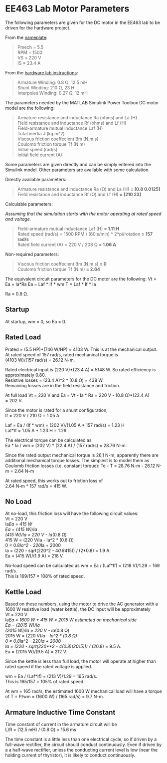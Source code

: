 # EE463 Lab Motor Parameters

The following parameters are given for the DC motor in the EE463 lab to be driven for the hardware project.

From the [nameplate](https://github.com/odtu/ee463/blob/master/Hardware-Project/motor-label.jpg):   

> Pmech = 5.5  
> RPM = 1500  
> VS = 220 V  
> IS = 23.4 A  

From the [hardware lab instructions](https://github.com/odtu/ee463/tree/master/Hardware-Project):  

>    Armature Winding: 0.8 Ω, 12.5 mH  
>    Shunt Winding: 210 Ω, 23 H  
>    Interpoles Winding: 0.27 Ω, 12 mH  
    
The parameters needed by the MATLAB Simulink Power Toolbox DC motor model are the following:

> Armature resistance and inductance Ra (ohms) and La (H)  
> Field resistance and inductance Rf (ohms) and Lf (H)  
> Field-armature mutual inductance Laf (H)  
> Total inertia J (kg.m^2)  
> Viscous friction coeffecient Bm (N.m.s)  
> Coulomb friction torque Tf (N.m)  
> Initial speed (rad/s)  
> Initial field current (A)  
    
Some parameters are given directly and can be simply entered into the Simulink model. Other parameters are available with some calculation.

Directly available parameters:

> Armature resistance and inductance Ra (Ω) and La (H) **= [0.8 0.0125]**  
> Field resistance and inductance Rf (Ω) and Lf (H) **= [210 23]**  

Calculable parameters:

*Assuming that the simulation starts with the motor operating at rated speed and voltage.*

> Field-armature mutual inductance Laf (H) **= 1.11 H**  
> Rated speed (rad/s) = 1500 RPM / (60 s/min) * 2*pi/rotation **= 157 rad/s**  
> Rated field current (A) = 220 V / 208 Ω **= 1.06 A**

Non-required parameters:

> Viscous friction coeffecient Bm (N.m.s) **= 0**  
> Coulomb friction torque Tf (N.m) **= 2.64**  

The equivalent circuit parameters for the DC motor are the following:
Vt = Ea + Ia*Ra
Ea = Laf * If * wm
T = Laf * If * Ia

Ra = 0.8 Ω.

## Startup

At startup, wm = 0, so Ea = 0.

## Rated Load

Prated = (5.5 HP)*(746 W/HP) = 4103 W. This is at the mechanical output.  
At rated speed of 157 rad/s, rated mechanical torque is  
(4103 W)/(157 rad/s) = 26.12 N-m.

Rated electrical input is (220 V)*(23.4 A) = 5148 W. So rated efficiency is
approximately 0.80.  
Resistive losses = (23.4 A)^2 * (0.8 Ω) = 438 W.  
Remaining losses are in the field resistance and friction.

At full load Vt = 220 V and Ea = Vt - Ia * Ra = 220 V - (0.8 Ω)*(22.4 A)  
= 202 V.

Since the motor is rated for a shunt configuration,  
If = 220 V / 210 Ω = 1.05 A

Laf = Ea / (If * wm) = (202 V)/(1.05 A * 157 rad/s) = 1.23 H  
Laf*If = 1.05 A * 1.23 H = 1.29

The electrical torque can be calculated as  
Ea * Ia / wm = (202 V) * (22.4 A) / (157 rad/s) = 28.76 N-m.

Since the rated output mechanical torque is 26.1 N-m, apparently there
are additional mechanical torque losses. The simplest is to model them as
Coulomb friction losses (i.e. constant torque):
Te - T = 28.76 N-m - 26.12 N-m = 2.64 N-m

At rated speed, this works out to friction loss of  
2.64 N-m * 157 rad/s = 415 W.

## No Load

At no-load, this friction loss will have the following circuit values:  
Vt = 220 V  
Ia*Ea = 415 W  
Ea = (415 W)/Ia  
(415 W)/Ia = 220 V - Ia*(0.8 Ω)  
415 W = (220 V/Ia - Ia^2 * (0.8 Ω)  
0 = 0.8*Ia^2 - 220*Ia + 2000  
Ia = (220 - sqrt(220^2 - 4*0.8*415)) / (2*0.8) = 1.9 A.  
Ea = (415 W)/(1.9 A) = 218 V.

No-load speed can be calculated as
wm = Ea / (Laf*If) = (218 V)/1.29 = 169 rad/s.  
This is 169/157 = 108% of rated speed.

## Kettle Load

Based on these numbers, using the motor to drive the AC generator with
a 1600 W resistive load (water kettle), the DC input will be approximately  
Vt = 220 V  
Ia*Ea = 1600 W + 415 W = 2015 W estimated on mechanical side  
Ea = (2015 W)/Ia  
(2015 W)/Ia = 220 V - Ia*(0.8 Ω)  
2015 W = (220 V)*Ia - Ia^2 * (0.8 Ω)  
0 = 0.8*Ia^2 - 220*Ia + 2000  
Ia = (220 - sqrt(220**2 - 4(0.8)(2015))) / (2*0.8) = 9.5 A.  
Ea = (2015 W)/(9.5 A) = 212 V.

Since the kettle is less than full load, the motor will operate at higher
than rated speed if the rated voltage is applied.

wm = Ea / (Laf*If) = (213 V)/1.29 = 165 rad/s.  
This is 165/157 = 105% of rated speed.

At wm = 165 rad/s, the estimated 1600 W mechanical load will have a torque
of T = P/wm = (1600 W) / (165 rad/s) = 9.7 N-m.

## Armature Inductive Time Constant

Time constant of current in the armature circuit will be  
L/R = (12.5 mH) / (0.8 Ω) = 15.6 ms

The time constant is a little less than one electrical cycle, so if driven by
a full-wave rectifier, the circuit should conduct continuously. Even if
driven by a a half-wave rectifier, unless the conducting current level is low
(near the holding current of thyristor), it is likely to conduct continuously.


